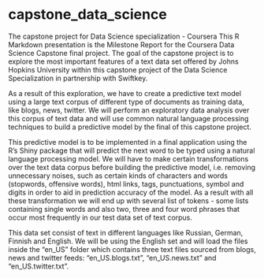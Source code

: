 # capstone_data_science
The capstone project for Data Science specialization - Coursera
This R Markdown presentation is the Milestone Report for the Coursera Data Science Capstone final project. The goal of the capstone project is to explore the most important features of a text data set offered by Johns Hopkins University within this capstone project of the Data Science Specialization in partnership with Swiftkey.

As a result of this exploration, we have to create a predictive text model using a large text corpus of different type of documents as training data, like blogs, news, twitter. We will perform an exploratory data analysis over this corpus of text data and will use common natural language processing techniques to build a predictive model by the final of this capstone project.

This predictive model is to be implemented in a final application using the R’s Shiny package that will predict the next word to be typed using a natural language processing model. We will have to make certain transformations over the text data corpus before building the predictive model, i.e. removing unnecessary noises, such as certain kinds of characters and words (stopwords, offensive words), html links, tags, punctuations, symbol and digits in order to aid in prediction accuracy of the model. As a result with all these transformation we will end up with several list of tokens - some lists containing single words and also two, three and four word phrases that occur most frequently in our test data set of text corpus.

This data set consist of text in different languages like Russian, German, Finnish and English. We will be using the English set and will load the files inside the “en_US” folder which contains three text files sourced from blogs, news and twitter feeds: “en_US.blogs.txt”, “en_US.news.txt” and “en_US.twitter.txt”.
